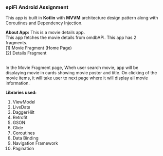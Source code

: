 <h3>epiFi Android Assignment</h3>

This app is built in <b>Kotlin</b> with <b>MVVM</b> architecture design pattern along with Coroutines and Dependency Injection. 

<b>About App:</b>
This is a movie details app. </br>
This app fetches the movie details from omdbAPI. This app has 2 fragments. </br>
(1) Movie Fragment (Home Page) </br>
(2) Details Fragment </br></br>

In the Movie Fragment page, Wheh user search movie, app will be displaying movie in cards showing movie poster and title. On clicking of the movie items, it will take user to next page where it will display all movie information.

<b>Libraries used:</b>
1. ViewModel
2. LiveData
3. DaggerHilt
4. Retrofit
5. GSON
6. Glide
7. Coroutines
8. Data Binding
9. Navigation Framework
10. Pagination 
